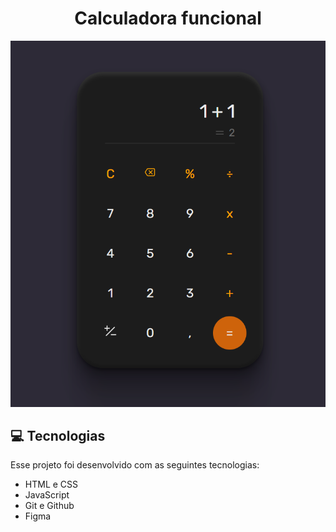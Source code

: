 <h1 align="center">Calculadora funcional</h1>
 <align="center">
  <img alt="" src=".github/capa.png">
 
## 💻 Tecnologias

Esse projeto foi desenvolvido com as seguintes tecnologias:

- HTML e CSS
- JavaScript
- Git e Github
- Figma
